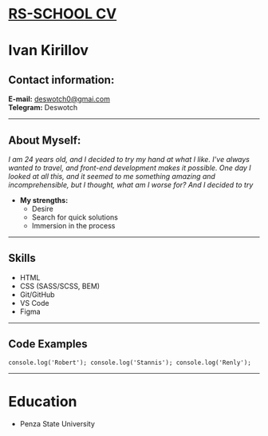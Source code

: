 # [RS-SCHOOL CV](https://github.com/Deswotch/rsschool-cv/blob/gh-pages/cv.md)
# Ivan Kirillov
## Contact information:
**E-mail:** deswotch0@gmai.com <br>
**Telegram:** Deswotch 

----
## About Myself:
_I am 24 years old, and I decided to try my hand at what I like. I've always wanted to travel, and front-end development makes it possible. One day I looked at all this, and it seemed to me something amazing and incomprehensible, but I thought, what am I worse for? And I decided to try_
* __My strengths:__
	* Desire
	* Search for quick solutions
	* Immersion in the process
----
## Skills
* HTML
*	CSS (SASS/SCSS, BEM)
*	Git/GitHub
* VS Code
* Figma
----
## Code Examples

``console.log('Robert');
	console.log('Stannis');
	console.log('Renly');
``

----

# Education
* Penza State University


